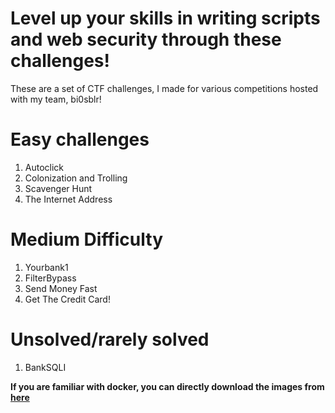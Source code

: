 # Level up your skills in writing scripts and web security through these challenges!
These are a set of CTF challenges, I made for various competitions hosted with my team, bi0sblr!

# Easy challenges
1. Autoclick
2. Colonization and Trolling
3. Scavenger Hunt
4. The Internet Address

# Medium Difficulty
1. Yourbank1
2. FilterBypass
3. Send Money Fast
4. Get The Credit Card!

# Unsolved/rarely solved
1. BankSQLI


**If you are familiar with docker, you can directly download the images from [here](https://hub.docker.com/u/ryuou02)**

